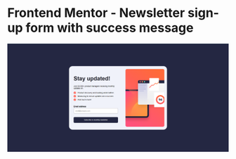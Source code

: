 # Frontend Mentor - Newsletter sign-up form with success message

![My design for Frontend Mentor](./image.png)
